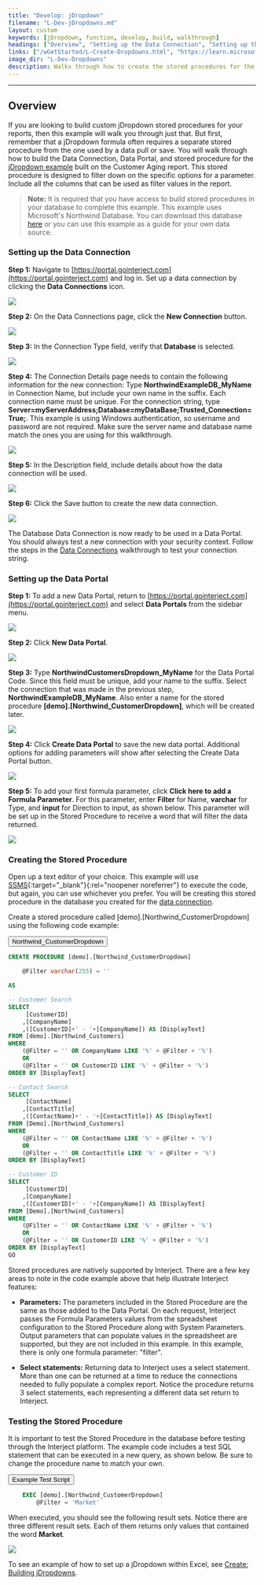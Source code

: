 ```yaml
---
title: "Develop: jDropdown"
filename: "L-Dev-jDropdowns.md"
layout: custom
keywords: [jDropdown, function, develop, build, walkthrough]
headings: ["Overview", "Setting up the Data Connection", "Setting up the Data Portal", "Creating the Stored Procedure", "Testing the Stored Procedure"]
links: ["/wGetStarted/L-Create-Dropdowns.html", "https://learn.microsoft.com/en-us/dotnet/framework/data/adonet/sql/linq/downloading-sample-databases", "https://portal.gointerject.com", "/wPortal/L-Database-Connection.html#testing-the-connection-string-from-within-excel", "https://portal.gointerject.com", "https://docs.microsoft.com/en-us/sql/ssms/download-sql-server-management-studio-ssms?view=sql-server-2017", "/wGetStarted/L-Create-Dropdowns.html"]
image_dir: "L-Dev-Dropdowns"
description: Walks through how to create the stored procedures for the jDropdowns built in the customer aging create report.
---
```

* * *

## Overview

 If you are looking to build custom jDropdown stored procedures for your reports, then this example will walk you through just that. But first, remember that a jDropdown formula often requires a separate stored procedure from the one used by a data pull or save. You will walk through how to build the Data Connection, Data Portal, and stored procedure for the [jDropdown example](/wGetStarted/L-Create-Dropdowns.html) built on the Customer Aging report. This stored procedure is designed to filter down on the specific options for a parameter. Include all the columns that can be used as filter values in the report.

<blockquote class=highlight_note>
<b>Note:</b> It is required that you have access to build stored procedures in your database to complete this example. This example uses Microsoft's Northwind Database. You can download this database <a href="https://learn.microsoft.com/en-us/dotnet/framework/data/adonet/sql/linq/downloading-sample-databases">here</a> or you can use this example as a guide for your own data source.
</blockquote>

### Setting up the Data Connection

**Step 1:** Navigate to [https://portal.gointerject.com](https://portal.gointerject.com) and log in. Set up a data connection by clicking the **Data Connections** icon.

![](/images/L-Dev-Dropdowns/01.jpg)
<br>

**Step 2:** On the Data Connections page, click the **New Connection** button.

![](/images/L-Dev-Dropdowns/02.jpg)
<br>

**Step 3:** In the Connection Type field, verify that **Database** is selected.

![](/images/L-Dev-Dropdowns/03.jpg)
<br>

**Step 4:** The Connection Details page needs to contain the following information for the new connection: Type **NorthwindExampleDB_MyName** in Connection Name, but include your own name in the suffix. Each connection name must be unique. For the connection string, type **Server=myServerAddress;Database=myDataBase;Trusted_Connection=True;**. This example is using Windows authentication, so username and password are not required. Make sure the server name and database name match the ones you are using for this walkthrough.

![](/images/L-Dev-Dropdowns/04.jpg)
<br>

**Step 5:** In the Description field, include details about how the data connection will be used.

![](/images/L-Dev-Dropdowns/05.jpg)
<br>

**Step 6:** Click the Save button to create the new data connection.

![](/images/L-Dev-Dropdowns/06.jpg)
<br>

The Database Data Connection is now ready to be used in a Data Portal. You should always test a new connection with your security context. Follow the steps in the [Data Connections](/wPortal/L-Database-Connection.html#testing-the-connection-string-from-within-excel) walkthrough to test your connection string.

### Setting up the Data Portal

**Step 1:** To add a new Data Portal, return to [https://portal.gointerject.com](https://portal.gointerject.com) and select **Data Portals** from the sidebar menu.

![](/images/L-Dev-Dropdowns/07.jpg)
<br>

**Step 2:** Click **New Data Portal**.

![](/images/L-Dev-Dropdowns/08.jpg)
<br>

**Step 3:** Type **NorthwindCustomersDropdown_MyName** for the Data Portal Code. Since this field must be unique, add your name to the suffix. Select the connection that was made in the previous step, **NorthwindExampleDB_MyName**. Also enter a name for the stored procedure **\[demo\].\[Northwind_CustomerDropdown\]**, which will be created later.

![](/images/L-Dev-Dropdowns/01.png)
<br>

**Step 4:** Click **Create Data Portal** to save the new data portal. Additional options for adding parameters will show after selecting the Create Data Portal button.

![](/images/L-Dev-Dropdowns/02.png)
<br>

**Step 5:** To add your first formula parameter, click **Click here to add a Formula Parameter**. For this parameter, enter **Filter** for Name, **varchar** for Type, and **input** for Direction to input, as shown below. This parameter will be set up in the Stored Procedure to receive a word that will filter the data returned.

![](/images/L-Dev-Dropdowns/03.png)
<br>

### Creating the Stored Procedure

Open up a text editor of your choice. This example will use [SSMS](https://docs.microsoft.com/en-us/sql/ssms/download-sql-server-management-studio-ssms?view=sql-server-2017){:target="_blank"}{:rel="noopener noreferrer"} to execute the code, but again, you can use whichever you prefer. You will be creating this stored procedure in the database you created for the [data connection](#setting-up-the-data-connection).

Create a stored procedure called [demo].[Northwind_CustomerDropdown] using the following code example:

<button class = "collapsible"> Northwind_CustomerDropdown </button>
<div markdown="1" class="panel">

```sql
CREATE PROCEDURE [demo].[Northwind_CustomerDropdown]

	@Filter varchar(255) = ''

AS

-- Customer Search
SELECT
	 [CustomerID]
	,[CompanyName]
	,([CustomerID]+' - '+[CompanyName]) AS [DisplayText]
FROM [demo].[Northwind_Customers]
WHERE
	(@Filter = '' OR CompanyName LIKE '%' + @Filter + '%')
	OR
	(@Filter = '' OR CustomerID LIKE '%' + @Filter + '%')
ORDER BY [DisplayText]

-- Contact Search
SELECT
	 [ContactName]	
	,[ContactTitle]
	,([ContactName]+' - '+[ContactTitle]) AS [DisplayText]
FROM [Demo].[Northwind_Customers]
WHERE
	(@Filter = '' OR ContactName LIKE '%' + @Filter + '%')
	OR
	(@Filter = '' OR ContactTitle LIKE '%' + @Filter + '%')
ORDER BY [DisplayText]

-- Customer ID
SELECT
	 [CustomerID]	
	,[CompanyName]
	,([CustomerID]+' - '+[CompanyName]) AS [DisplayText]
FROM [Demo].[Northwind_Customers]
WHERE
	(@Filter = '' OR ContactName LIKE '%' + @Filter + '%')
	OR
	(@Filter = '' OR CustomerID LIKE '%' + @Filter + '%')
ORDER BY [DisplayText]
GO
```

</div>

Stored procedures are natively supported by Interject. There are a few key areas to note in the code example above that help illustrate Interject features:

* **Parameters:** The parameters included in the Stored Procedure are the same as those added to the Data Portal. On each request, Interject passes the Formula Parameters values from the spreadsheet configuration to the Stored Procedure along with System Parameters. Output parameters that can populate values in the spreadsheet are supported, but they are not included in this example. In this example, there is only one formula parameter: "filter".

* **Select statements:** Returning data to Interject uses a select statement. More than one can be returned at a time to reduce the connections needed to fully populate a complex report. Notice the procedure returns 3 select statements, each representing a different data set return to Interject.

### Testing the Stored Procedure

It is important to test the Stored Procedure in the database before testing through the Interject platform. The example code includes a test SQL statement that can be executed in a new query, as shown below. Be sure to change the procedure name to match your own.

<button class="collapsible">Example Test Script</button>
<div markdown="1" class="panel">

```sql
	EXEC [demo].[Northwind_CustomerDropdown]
		@Filter = 'Market'
```

</div>

When executed, you should see the following result sets. Notice there are three different result sets. Each of them returns only values that contained the word **Market**.

![](/images/L-Dev-Dropdowns/TestStoreProcedureResult.png)
<br>

To see an example of how to set up a jDropdown within Excel, see [Create: Building jDropdowns](/wGetStarted/L-Create-Dropdowns.html).
